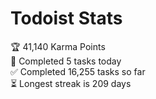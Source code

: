 
# Todoist Stats

<!-- TODO-IST:START -->
🏆  41,140 Karma Points           
🌸  Completed 5 tasks today           
✅  Completed 16,255 tasks so far           
⏳  Longest streak is 209 days
<!-- TODO-IST:END -->
